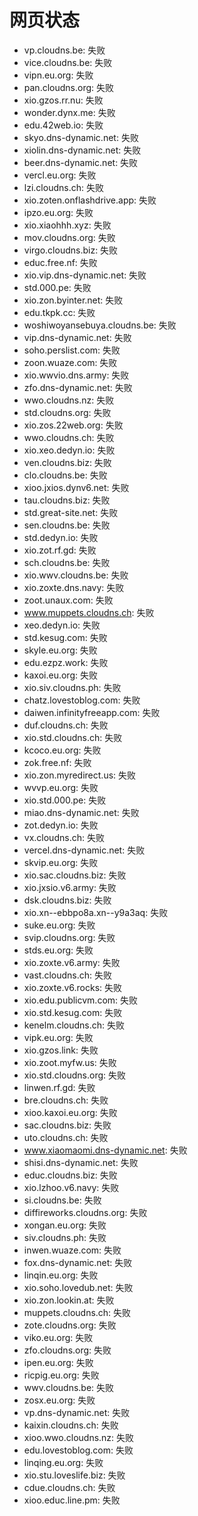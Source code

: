 # 网页状态
- vp.cloudns.be: 失败
- vice.cloudns.be: 失败
- vipn.eu.org: 失败
- pan.cloudns.org: 失败
- xio.gzos.rr.nu: 失败
- wonder.dynx.me: 失败
- edu.42web.io: 失败
- skyo.dns-dynamic.net: 失败
- xiolin.dns-dynamic.net: 失败
- beer.dns-dynamic.net: 失败
- vercl.eu.org: 失败
- lzi.cloudns.ch: 失败
- xio.zoten.onflashdrive.app: 失败
- ipzo.eu.org: 失败
- xio.xiaohhh.xyz: 失败
- mov.cloudns.org: 失败
- virgo.cloudns.biz: 失败
- educ.free.nf: 失败
- xio.vip.dns-dynamic.net: 失败
- std.000.pe: 失败
- xio.zon.byinter.net: 失败
- edu.tkpk.cc: 失败
- woshiwoyansebuya.cloudns.be: 失败
- vip.dns-dynamic.net: 失败
- soho.perslist.com: 失败
- zoon.wuaze.com: 失败
- xio.wwvio.dns.army: 失败
- zfo.dns-dynamic.net: 失败
- wwo.cloudns.nz: 失败
- std.cloudns.org: 失败
- xio.zos.22web.org: 失败
- wwo.cloudns.ch: 失败
- xio.xeo.dedyn.io: 失败
- ven.cloudns.biz: 失败
- clo.cloudns.be: 失败
- xioo.jxios.dynv6.net: 失败
- tau.cloudns.biz: 失败
- std.great-site.net: 失败
- sen.cloudns.be: 失败
- std.dedyn.io: 失败
- xio.zot.rf.gd: 失败
- sch.cloudns.be: 失败
- xio.wwv.cloudns.be: 失败
- xio.zoxte.dns.navy: 失败
- zoot.unaux.com: 失败
- www.muppets.cloudns.ch: 失败
- xeo.dedyn.io: 失败
- std.kesug.com: 失败
- skyle.eu.org: 失败
- edu.ezpz.work: 失败
- kaxoi.eu.org: 失败
- xio.siv.cloudns.ph: 失败
- chatz.lovestoblog.com: 失败
- daiwen.infinityfreeapp.com: 失败
- duf.cloudns.ch: 失败
- xio.std.cloudns.ch: 失败
- kcoco.eu.org: 失败
- zok.free.nf: 失败
- xio.zon.myredirect.us: 失败
- wvvp.eu.org: 失败
- xio.std.000.pe: 失败
- miao.dns-dynamic.net: 失败
- zot.dedyn.io: 失败
- vx.cloudns.ch: 失败
- vercel.dns-dynamic.net: 失败
- skvip.eu.org: 失败
- xio.sac.cloudns.biz: 失败
- xio.jxsio.v6.army: 失败
- dsk.cloudns.biz: 失败
- xio.xn--ebbpo8a.xn--y9a3aq: 失败
- suke.eu.org: 失败
- svip.cloudns.org: 失败
- stds.eu.org: 失败
- xio.zoxte.v6.army: 失败
- vast.cloudns.ch: 失败
- xio.zoxte.v6.rocks: 失败
- xio.edu.publicvm.com: 失败
- xio.std.kesug.com: 失败
- kenelm.cloudns.ch: 失败
- vipk.eu.org: 失败
- xio.gzos.link: 失败
- xio.zoot.myfw.us: 失败
- xio.std.cloudns.org: 失败
- linwen.rf.gd: 失败
- bre.cloudns.ch: 失败
- xioo.kaxoi.eu.org: 失败
- sac.cloudns.biz: 失败
- uto.cloudns.ch: 失败
- www.xiaomaomi.dns-dynamic.net: 失败
- shisi.dns-dynamic.net: 失败
- educ.cloudns.biz: 失败
- xio.lzhoo.v6.navy: 失败
- si.cloudns.be: 失败
- diffireworks.cloudns.org: 失败
- xongan.eu.org: 失败
- siv.cloudns.ph: 失败
- inwen.wuaze.com: 失败
- fox.dns-dynamic.net: 失败
- linqin.eu.org: 失败
- xio.soho.lovedub.net: 失败
- xio.zon.lookin.at: 失败
- muppets.cloudns.ch: 失败
- zote.cloudns.org: 失败
- viko.eu.org: 失败
- zfo.cloudns.org: 失败
- ipen.eu.org: 失败
- ricpig.eu.org: 失败
- wwv.cloudns.be: 失败
- zosx.eu.org: 失败
- vp.dns-dynamic.net: 失败
- kaixin.cloudns.ch: 失败
- xioo.wwo.cloudns.nz: 失败
- edu.lovestoblog.com: 失败
- linqing.eu.org: 失败
- xio.stu.loveslife.biz: 失败
- cdue.cloudns.ch: 失败
- xioo.educ.line.pm: 失败
